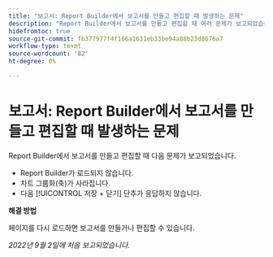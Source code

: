 ```yaml
---
title: "보고서: Report Builder에서 보고서를 만들고 편집할 때 발생하는 문제"
description: "Report Builder에서 보고서를 만들고 편집할 때 여러 문제가 보고되었습니다."
hidefromtoc: true
source-git-commit: fb377977f4f166a1631eb33be94a88b23d8676a7
workflow-type: tm+mt
source-wordcount: '82'
ht-degree: 0%

---
```



# 보고서: Report Builder에서 보고서를 만들고 편집할 때 발생하는 문제

Report Builder에서 보고서를 만들고 편집할 때 다음 문제가 보고되었습니다.

* Report Builder가 로드되지 않습니다.
* 차트 그룹화(축)가 사라집니다.
* 다음 [!UICONTROL 저장 + 닫기] 단추가 응답하지 않습니다.

**해결 방법**

페이지를 다시 로드하면 보고서를 만들거나 편집할 수 있습니다.

_2022년 9월 2일에 처음 보고되었습니다._

